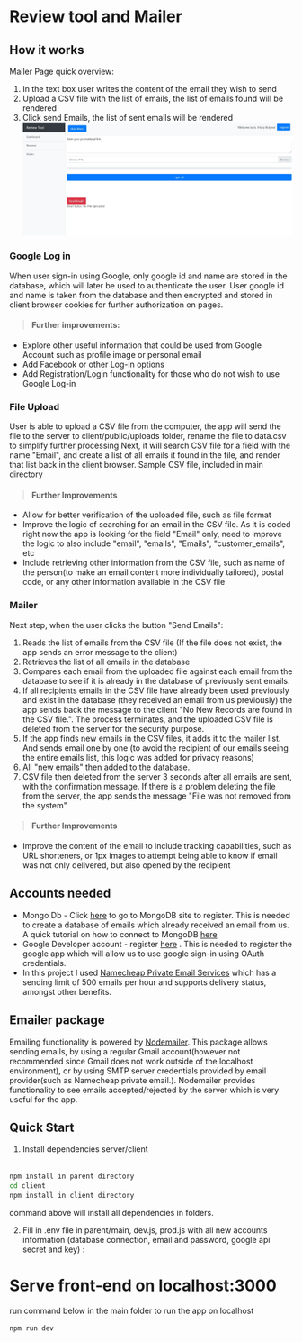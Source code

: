 # Review tool and Mailer

## How it works

Mailer Page quick overview:

1. In the text box user writes the content of the email they wish to send
2. Upload a CSV file with the list of emails, the list of emails found will be rendered
3. Click send Emails, the list of sent emails will be rendered
![Mailer](screenshots/mailer.jpg)

### Google Log in

When user sign-in using Google, only google id and name are stored in the database, which will later be used to authenticate the user. User google id and name is taken from the database and then encrypted and stored in client browser cookies for further authorization on pages. 
> #### Further improvements: 
* Explore other useful information that could be used from Google Account such as profile image or personal email
* Add Facebook or other Log-in options 
* Add Registration/Login functionality for those who do not wish to use Google Log-in


### File Upload

User is able to upload a  CSV file from the computer, the app will send the file to the server to client/public/uploads folder, rename the file to data.csv to simplify further processing Next, it will search CSV file for a field with the name "Email", and create a list of all emails it found in the file, and render that list back in the client browser. Sample CSV file, included in main directory
> #### Further Improvements
* Allow for better verification of the uploaded file, such as file format
* Improve the logic of searching for an email in the CSV file. As it is coded right now the app is looking for the field "Email" only, need to improve the logic to also include "email", "emails", "Emails", "customer_emails", etc
* Include retrieving other information from the CSV file, such as name of the person(to make an email content more individually tailored), postal code, or any other information available in the CSV  file


### Mailer 

Next step, when the user clicks the button "Send Emails":

1. Reads the list of emails from the CSV file (If the file does not exist, the app sends an error message to the client)
2. Retrieves the list of all emails in the database
3. Compares each email from the uploaded file against each email from the database to see if it is already in the database of previously sent emails.
4. If all recipients emails in the CSV file have already been used previously and exist in the database (they received an email from us previously) the app sends back the message to the client  "No New Records are found in the CSV file.". The process terminates, and the uploaded CSV file is deleted from the server for the security purpose.
5. If the app finds new emails in the CSV files, it adds it to the mailer list. And sends email one by one (to avoid the recipient of our emails seeing the entire emails list, this logic was added for privacy reasons)
6. All "new emails" then added to the database.
7. CSV file then deleted from the server 3 seconds after all emails are sent, with the confirmation message. If there is a problem deleting the file from the server, the app sends the message "File was not removed from the system" 

> #### Further Improvements
* Improve the content of the email to include tracking capabilities, such as URL shorteners, or 1px images to attempt being able to know if email was not only delivered, but also opened by the recipient

## Accounts needed

* Mongo Db - Click [here](https://www.mongodb.com/) to go to MongoDB site to register. This is needed to create a database of emails which already received an email from us.  A quick tutorial on how to connect to MongoDB [here](https://www.youtube.com/watch?v=KKyag6t98g8&t=571s)
* Google Developer account - register [here](https://console.developers.google.com/) . This is needed to register the google app which will allow us to use google sign-in using OAuth credentials.
* In this project I used [Namecheap Private Email Services](https://www.namecheap.com/hosting/email/) which has a sending limit of 500 emails per hour and supports delivery status, amongst other benefits. 

## Emailer package

Emailing functionality is powered by [Nodemailer](https://nodemailer.com/usage/). This package allows sending emails, by using a regular Gmail account(however not recommended since Gmail does not work outside of the localhost environment), or by using SMTP server credentials provided by email provider(such as Namecheap private email.). Nodemailer provides functionality to see emails accepted/rejected by the server which is very useful for the app. 

## Quick Start

1. Install dependencies server/client

```bash

npm install in parent directory
cd client
npm install in client directory
```

command above will install all dependencies in folders.


2. Fill in .env file in parent/main, dev.js, prod.js with all new accounts information (database connection, email and password, google api secret and key) :


# Serve front-end on localhost:3000
run command below in the main folder to run the app on localhost

```bash
npm run dev
```


